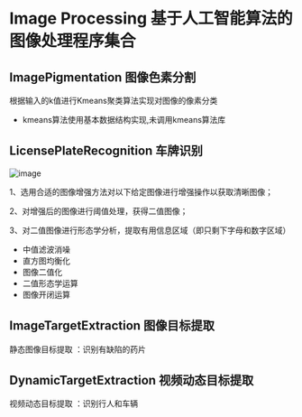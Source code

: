 # Image Processing 基于人工智能算法的图像处理程序集合

## ImagePigmentation 图像色素分割

根据输入的k值进行Kmeans聚类算法实现对图像的像素分类

* kmeans算法使用基本数据结构实现,未调用kmeans算法库

## LicensePlateRecognition 车牌识别

![image](https://img-blog.csdn.net/20180417231115765?watermark/2/text/aHR0cHM6Ly9ibG9nLmNzZG4ubmV0L3dzaDU5NjgyMzkxOQ==/font/5a6L5L2T/fontsize/400/fill/I0JBQkFCMA==/dissolve/70)

1、选用合适的图像增强方法对以下给定图像进行增强操作以获取清晰图像；

2、对增强后的图像进行阈值处理，获得二值图像；

3、对二值图像进行形态学分析，提取有用信息区域（即只剩下字母和数字区域）

* 中值滤波消噪
* 直方图均衡化
* 图像二值化
* 二值形态学运算
* 图像开闭运算

## ImageTargetExtraction 图像目标提取

静态图像目标提取 ：识别有缺陷的药片

## DynamicTargetExtraction 视频动态目标提取 

视频动态目标提取 ：识别行人和车辆
